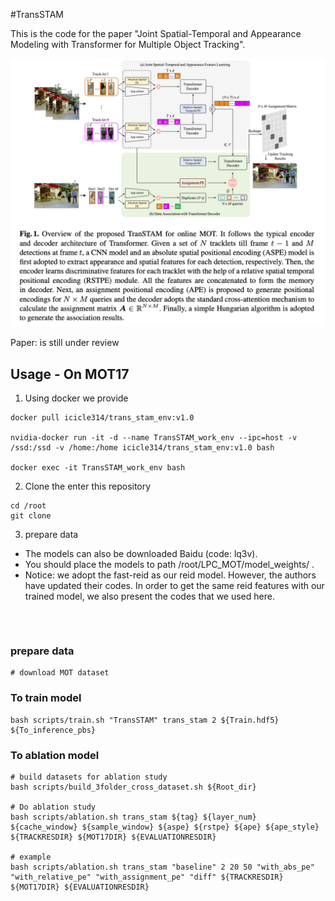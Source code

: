 #TransSTAM

This is the code for the paper "Joint Spatial-Temporal and Appearance Modeling with Transformer for Multiple Object Tracking".

![img.png](images/framework.png)

Paper: is still under review

## Usage - On MOT17

1. Using docker we provide

```shell
docker pull icicle314/trans_stam_env:v1.0

nvidia-docker run -it -d --name TransSTAM_work_env --ipc=host -v /ssd:/ssd -v /home:/home icicle314/trans_stam_env:v1.0 bash

docker exec -it TransSTAM_work_env bash
```

2. Clone the enter this repository
```shell
cd /root
git clone 
```

3. prepare data 
- The models can also be downloaded Baidu (code: lq3v).
- You should place the models to path /root/LPC_MOT/model_weights/ .
- Notice: we adopt the fast-reid as our reid model. However, the authors have updated their codes. In order to get the same reid features with our trained model, we also present the codes that we used here.
```shell



```



### prepare data
```
# download MOT dataset
```


### To train model

```
bash scripts/train.sh "TransSTAM" trans_stam 2 ${Train.hdf5} ${To_inference_pbs}
```

### To ablation model

```
# build datasets for ablation study
bash scripts/build_3folder_cross_dataset.sh ${Root_dir}

# Do ablation study
bash scripts/ablation.sh trans_stam ${tag} ${layer_num} ${cache_window} ${sample_window} ${aspe} ${rstpe} ${ape} ${ape_style} ${TRACKRESDIR} ${MOT17DIR} ${EVALUATIONRESDIR}

# example
bash scripts/ablation.sh trans_stam "baseline" 2 20 50 "with_abs_pe" "with_relative_pe" "with_assignment_pe" "diff" ${TRACKRESDIR} ${MOT17DIR} ${EVALUATIONRESDIR}

```

